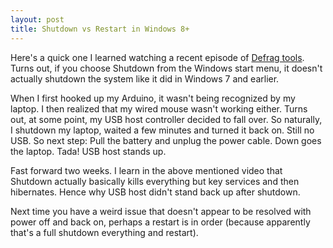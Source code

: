 ```yaml
---
layout: post
title: Shutdown vs Restart in Windows 8+
---
```


Here's a quick one I learned watching a recent episode of [Defrag tools](https://channel9.msdn.com/Shows/Defrag-Tools/Defrag-Tools-155-Boot-Performance). Turns out, if you choose Shutdown from the Windows start menu, it doesn't actually shutdown the system like it did in Windows 7 and earlier.

<!--more-->

When I first hooked up my Arduino, it wasn't being recognized by my laptop. I then realized that my wired mouse wasn't working either. Turns out, at some point, my USB host controller decided to fall over. So naturally, I shutdown my laptop, waited a few minutes and turned it back on. Still no USB. So next step: Pull the battery and unplug the power cable. Down goes the laptop. Tada! USB host stands up.

Fast forward two weeks. I learn in the above mentioned video that Shutdown actually basically kills everything but key services and then hibernates. Hence why USB host didn't stand back up after shutdown.

Next time you have a weird issue that doesn't appear to be resolved with power off and back on, perhaps a restart is in order (because apparently that's a full shutdown everything and restart).
